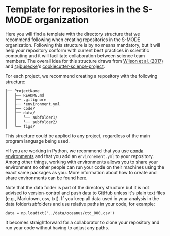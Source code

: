 # Template for repositories in the S-MODE organization

Here you will find a template with the directory structure that we recommend following when creating repositories in the S-MODE organization. Following this structure is by no means mandatory, but it will help your repository conform with current best practices in scientific computing and it will facilitate collaboration between science team members. The overall idea for this structure draws from [Wilson et al. (2017)](https://doi.org/10.1371/journal.pcbi.1005510) and [@jbusecke](https://github.com/jbusecke)'s [cookiecutter-science-project](https://github.com/jbusecke/cookiecutter-science-project). 

For each project, we recommend creating a repository with the following structure:

```
├── ProjectName
│   ├── README.md
│   ├── .gitignore
│   ├── *environment.yml
│   ├── code/
│   ├── data/
│   │   └── subfolder1/
│   │   └── subfolder2/
│   └── figs/
```
This structure could be applied to any project, regardless of the main program language being used.

*If you are working in Python, we recommend that you use [conda environments](https://docs.conda.io/projects/conda/en/latest/user-guide/concepts/environments.html) and that you add an ```environement.yml``` to your repository. Among other things, working with environments allows you to share your environment so other people can run your code on their machines using the exact same packages as you. More information about how to create and share environments can be found [here](https://docs.conda.io/projects/conda/en/latest/user-guide/tasks/manage-environments.html).

Note that the data folder is part of the directory structure but it is not advised to version-control and push data to GitHub unless it's plain text files (e.g., Markdown, csv, txt). If you keep all data used in your analysis in the data folder/subfolders and use relative paths in your code, for example:

```
data = np.loadtxt('../data/oceanus/ctd_000.csv')
```

It becomes straightforward for a collaborator to clone your repository and run your code without having to adjust any paths. 
